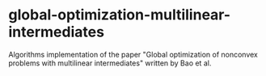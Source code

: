 # global-optimization-multilinear-intermediates

Algorithms implementation of the paper "Global optimization of nonconvex problems with multilinear intermediates" written by Bao et al.
